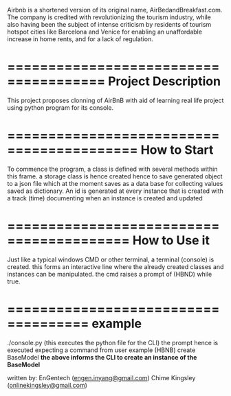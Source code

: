Airbnb is a shortened version of its original name,
AirBedandBreakfast.com.
The company is credited with revolutionizing the tourism industry,
while also having been the subject of intense criticism
by residents of tourism hotspot cities like Barcelona and
Venice for enabling an unaffordable increase in home rents,
and for a lack of regulation.

======================================
Project Description
======================================
This project proposes clonning of AirBnB with aid of
learning real life project using python program for
its console.

==========================================
How to Start
==========================================
To commence the program, a class is defined with several
methods within this frame. a storage class is hence created
hence to save generated object to a json file which at the
moment saves as a data base for collecting values saved as
dictionary.
An id is generated at every instance that is created with a
track (time) documenting when an instance is created and updated

=========================================
How to Use it
=========================================
Just like a typical windows CMD or other terminal, a terminal
(console) is created. this forms an interactive line where the
already created classes and instances can be manipulated. the
cmd raises a prompt of (HBND) while true.

====================================
example
====================================
./console.py  (this executes the python file for the CLI)
the prompt hence is executed expecting a command from user
example
(HBNB) create BaseModel
**the above informs the CLI to create an instance of the BaseModel**



written by:
	EnGentech (engen.inyang@gmail.com) 
	Chime Kingsley (onlinekingsley@gmail.com)
